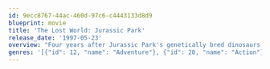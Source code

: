 ```yaml
---
id: 9ecc8767-44ac-460d-97c6-c4443133d8d9
blueprint: movie
title: 'The Lost World: Jurassic Park'
release_date: '1997-05-23'
overview: "Four years after Jurassic Park's genetically bred dinosaurs ran amok, multimillionaire John Hammond shocks chaos theorist Ian Malcolm by revealing that Hammond has been breeding more beasties at a secret location. Malcolm, his paleontologist ladylove and a wildlife videographer join an expedition to document the lethal lizards' natural behavior in this action-packed thriller."
genres: '[{"id": 12, "name": "Adventure"}, {"id": 28, "name": "Action"}, {"id": 878, "name": "Science Fiction"}]'
---
```

